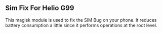 ## Sim Fix For Helio G99
This magisk module is used to fix the SIM Bug on your phone. It reduces battery consumption a little since it performs operations at the root level. 

